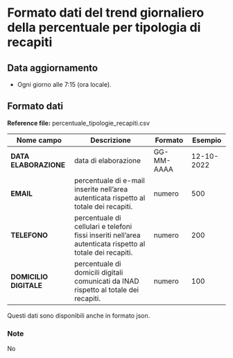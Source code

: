 # Formato dati del trend giornaliero della percentuale per tipologia di recapiti

## Data aggiornamento
- Ogni giorno alle 7:15 (ora locale). 

## Formato dati

**Reference file:** percentuale_tipologie_recapiti.csv<br>

| Nome campo                  | Descrizione                       | Formato                       | Esempio             |
|-----------------------------|-----------------------------------|-------------------------------|---------------------|
| **DATA ELABORAZIONE**       | data di elaborazione             | GG-MM-AAAA                   | 12-10-2022       |
| **EMAIL**        | percentuale di e-mail inserite nell’area autenticata rispetto al totale dei recapiti. | numero           | 500       |
| **TELEFONO**        | percentuale di cellulari e telefoni fissi inseriti nell’area autenticata rispetto al totale dei recapiti.  | numero       | 200       |
| **DOMICILIO DIGITALE**       | percentuale di domicili digitali comunicati da INAD rispetto al totale dei recapiti.  | numero       | 100       |

				   

Questi dati sono disponibili anche in formato json.

### Note
No
